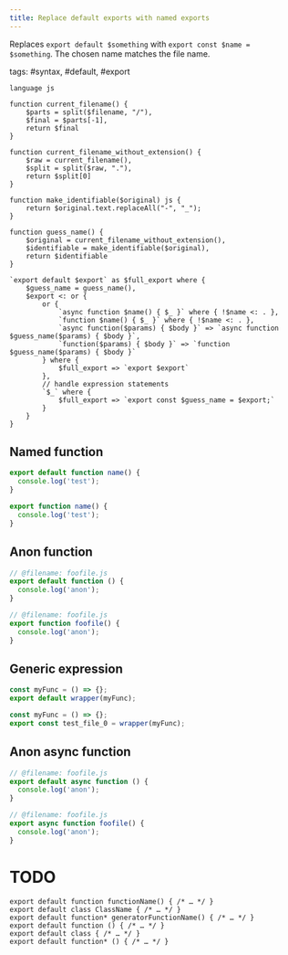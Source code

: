 ```yaml
---
title: Replace default exports with named exports
---
```


Replaces `export default $something` with `export const $name = $something`. The chosen name matches the file name.

tags: #syntax, #default, #export

```grit
language js

function current_filename() {
    $parts = split($filename, "/"),
    $final = $parts[-1],
    return $final
}

function current_filename_without_extension() {
    $raw = current_filename(),
    $split = split($raw, "."),
    return $split[0]
}

function make_identifiable($original) js {
    return $original.text.replaceAll("-", "_");
}

function guess_name() {
    $original = current_filename_without_extension(),
    $identifiable = make_identifiable($original),
    return $identifiable
}

`export default $export` as $full_export where {
    $guess_name = guess_name(),
    $export <: or {
        or {
            `async function $name() { $_ }` where { !$name <: . },
            `function $name() { $_ }` where { !$name <: . },
            `async function($params) { $body }` => `async function $guess_name($params) { $body }`,
            `function($params) { $body }` => `function $guess_name($params) { $body }`
        } where {
            $full_export => `export $export`
        },
        // handle expression statements
        `$_` where {
            $full_export => `export const $guess_name = $export;`
        }
    }
}
```

## Named function

```javascript
export default function name() {
  console.log('test');
}
```

```javascript
export function name() {
  console.log('test');
}
```

## Anon function

```javascript
// @filename: foofile.js
export default function () {
  console.log('anon');
}
```

```javascript
// @filename: foofile.js
export function foofile() {
  console.log('anon');
}
```

## Generic expression

```javascript
const myFunc = () => {};
export default wrapper(myFunc);
```

```javascript
const myFunc = () => {};
export const test_file_0 = wrapper(myFunc);
```

## Anon async function

```javascript
// @filename: foofile.js
export default async function () {
  console.log('anon');
}
```

```javascript
// @filename: foofile.js
export async function foofile() {
  console.log('anon');
}
```

# TODO

```
export default function functionName() { /* … */ }
export default class ClassName { /* … */ }
export default function* generatorFunctionName() { /* … */ }
export default function () { /* … */ }
export default class { /* … */ }
export default function* () { /* … */ }
```
